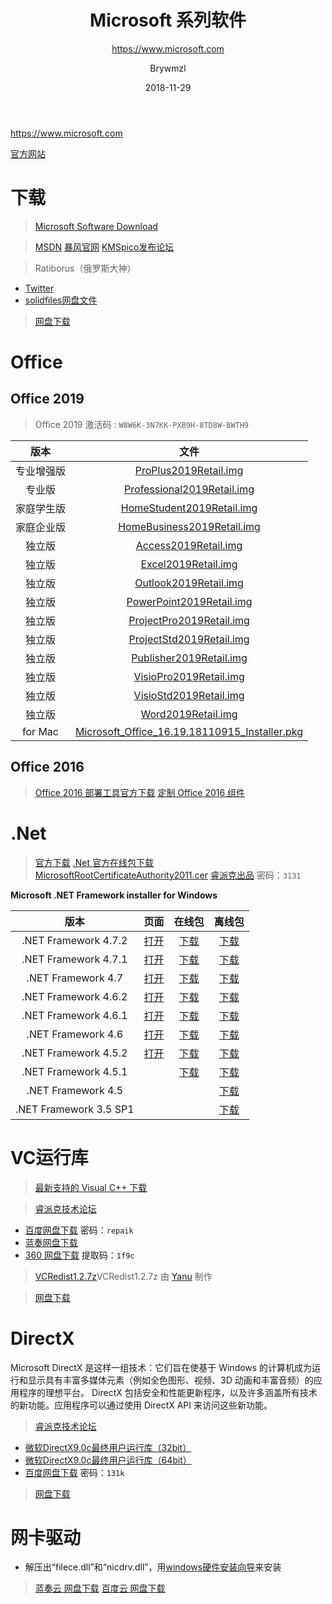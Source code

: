 ﻿---
layout:     post
title:      Microsoft 系列软件
subtitle:   https://www.microsoft.com
date:       2018-11-29
author:     Brywmzl
header-img: img/Microsoft/bg.jpg
catalog: true
tags: [Microsoft,微软]
categories: [办公应用]
---
https://www.microsoft.com

<!--more-->

[官方网站](https://www.microsoft.com)

# 下载
> [Microsoft Software Download](https://www.microsoft.com/software-download)

> [MSDN](https://msdn.itellyou.cn)
> [暴风官网](http://www.baofengjihuo.com)
> [KMSpico发布论坛](https://forums.mydigitallife.net)

> Ratiborus（俄罗斯大神）
* [Twitter](https://twitter.com/ratiborus58)
* [solidfiles网盘文件](https://www.solidfiles.com/folder/bd7165a0d4/)

> [网盘下载](https://pan.baidu.com/s/1krBIbFR8qxVzZIL-6-qFZw)

# Office

## Office 2019

> Office 2019 激活码 : `W8W6K-3N7KK-PXB9H-8TD8W-BWTH9`

|版本|文件
|:-:|:-:
|专业增强版|[ProPlus2019Retail.img](http://officecdn.microsoft.com/pr/492350f6-3a01-4f97-b9c0-c7c6ddf67d60/media/zh-cn/ProPlus2019Retail.img)
|专业版|[Professional2019Retail.img](http://officecdn.microsoft.com/pr/492350f6-3a01-4f97-b9c0-c7c6ddf67d60/media/zh-cn/Professional2019Retail.img)
|家庭学生版|[HomeStudent2019Retail.img](http://officecdn.microsoft.com/pr/492350f6-3a01-4f97-b9c0-c7c6ddf67d60/media/zh-cn/HomeStudent2019Retail.img)
|家庭企业版|[HomeBusiness2019Retail.img](http://officecdn.microsoft.com/pr/492350f6-3a01-4f97-b9c0-c7c6ddf67d60/media/zh-cn/HomeBusiness2019Retail.img)
|独立版|[Access2019Retail.img](http://officecdn.microsoft.com/pr/492350f6-3a01-4f97-b9c0-c7c6ddf67d60/media/zh-cn/Access2019Retail.img)
|独立版|[Excel2019Retail.img](http://officecdn.microsoft.com/pr/492350f6-3a01-4f97-b9c0-c7c6ddf67d60/media/zh-cn/Excel2019Retail.img)
|独立版|[Outlook2019Retail.img](http://officecdn.microsoft.com/pr/492350f6-3a01-4f97-b9c0-c7c6ddf67d60/media/zh-cn/Outlook2019Retail.img)
|独立版|[PowerPoint2019Retail.img](http://officecdn.microsoft.com/pr/492350f6-3a01-4f97-b9c0-c7c6ddf67d60/media/zh-cn/PowerPoint2019Retail.img)
|独立版|[ProjectPro2019Retail.img](http://officecdn.microsoft.com/pr/492350f6-3a01-4f97-b9c0-c7c6ddf67d60/media/zh-cn/ProjectPro2019Retail.img)
|独立版|[ProjectStd2019Retail.img](http://officecdn.microsoft.com/pr/492350f6-3a01-4f97-b9c0-c7c6ddf67d60/media/zh-cn/ProjectStd2019Retail.img)
|独立版|[Publisher2019Retail.img](http://officecdn.microsoft.com/pr/492350f6-3a01-4f97-b9c0-c7c6ddf67d60/media/zh-cn/Publisher2019Retail.img)
|独立版|[VisioPro2019Retail.img](http://officecdn.microsoft.com/pr/492350f6-3a01-4f97-b9c0-c7c6ddf67d60/media/zh-cn/VisioPro2019Retail.img)
|独立版|[VisioStd2019Retail.img](http://officecdn.microsoft.com/pr/492350f6-3a01-4f97-b9c0-c7c6ddf67d60/media/zh-cn/VisioStd2019Retail.img)
|独立版|[Word2019Retail.img](http://officecdn.microsoft.com/pr/492350f6-3a01-4f97-b9c0-c7c6ddf67d60/media/zh-cn/Word2019Retail.img)
|for Mac|[Microsoft_Office_16.19.18110915_Installer.pkg](https://officecdn-microsoft-com.akamaized.net/pr/C1297A47-86C4-4C1F-97FA-950631F94777/OfficeMac/Microsoft_Office_16.19.18110915_Installer.pkg)
## Office 2016

> [Office 2016 部署工具官方下载](https://www.microsoft.com/en-us/download/confirmation.aspx?id=49117)
> [定制 Office 2016 组件](https://jingyan.baidu.com/article/358570f6b33bf4ce4624fc49.html)

# .Net
> [官方下载](https://www.microsoft.com/zh-CN/download/)
> [.Net 官方在线包下载](https://dotnet.microsoft.com/download/dotnet-framework-runtime)
> [MicrosoftRootCertificateAuthority2011.cer](http://download.microsoft.com/download/2/4/8/248D8A62-FCCD-475C-85E7-6ED59520FC0F/MicrosoftRootCertificateAuthority2011.cer)
> [睿派克出品](https://eyun.baidu.com/s/3c122qJY) 密码：`3131`

**Microsoft .NET Framework installer for Windows**

|版本|页面|在线包|离线包
|:-:|:-:|:-:|:-:|
|.NET Framework 4.7.2|[打开](https://support.microsoft.com/en-us/help/4054530)|[下载](https://dotnet.microsoft.com/download/thank-you/net472)|[下载](http://go.microsoft.com/fwlink/?linkid=863265)
|.NET Framework 4.7.1|[打开](https://support.microsoft.com/en-us/help/4033342)|[下载](https://dotnet.microsoft.com/download/thank-you/net471)|[下载](http://go.microsoft.com/fwlink/?linkid=852107)
|.NET Framework 4.7|[打开](https://support.microsoft.com/en-us/help/3186497)|[下载](https://dotnet.microsoft.com/download/thank-you/net47)|[下载](http://go.microsoft.com/fwlink/?linkid=825302)
|.NET Framework 4.6.2|[打开](https://support.microsoft.com/en-us/help/3151800)|[下载](https://dotnet.microsoft.com/download/thank-you/net462)|[下载](http://go.microsoft.com/fwlink/?linkid=780600)
|.NET Framework 4.6.1|[打开](https://support.microsoft.com/en-us/help/3102436)|[下载](https://dotnet.microsoft.com/download/thank-you/net461)|[下载](http://go.microsoft.com/fwlink/?linkid=671744)
|.NET Framework 4.6|[打开](https://support.microsoft.com/en-us/help/3045557)|[下载](https://dotnet.microsoft.com/download/thank-you/net46)|[下载](https://www.microsoft.com/zh-CN/download/details.aspx?id=48137)
|.NET Framework 4.5.2|[打开](https://support.microsoft.com/en-us/help/2901905)|[下载](https://dotnet.microsoft.com/download/thank-you/net452)|[下载](http://go.microsoft.com/fwlink/?linkid=328858)
|.NET Framework 4.5.1||[下载](https://www.microsoft.com/zh-CN/download/details.aspx?id=40773)|[下载](https://www.microsoft.com/zh-CN/download/details.aspx?id=40779)
|.NET Framework 4.5|||[下载](https://www.microsoft.com/zh-CN/download/details.aspx?id=30653)
|.NET Framework 3.5 SP1|||[下载](http://download.microsoft.com/download/2/0/E/20E90413-712F-438C-988E-FDAA79A8AC3D/dotnetfx35.exe)

# VC运行库
> [最新支持的 Visual C++ 下载](https://support.microsoft.com/zh-cn/kb/2977003) 

> [睿派克技术论坛](https://www.repaik.com) 
* [百度网盘下载](https://eyun.baidu.com/s/3mifgC9y) 密码：`repaik`
* [蓝奏网盘下载](https://pan.lanzou.com/b143614/)
* [360 网盘下载](https://yunpan.360.cn/surl_yQ4Ktj3YuZs) 提取码：`1f9c`

> [VCRedist1.2.7z](http://pan.baidu.com/s/1slWfneH)VCRedist1.2.7z 由 [Yanu](http://www.ccav1.com) 制作

> [网盘下载](https://pan.baidu.com/s/1krBIbFR8qxVzZIL-6-qFZw#list/path=/App/Microsoft/MSVCVB&parentPath=/App) 

# DirectX
Microsoft DirectX 是这样一组技术：它们旨在使基于 Windows 的计算机成为运行和显示具有丰富多媒体元素（例如全色图形、视频、3D 动画和丰富音频）的应用程序的理想平台。 DirectX 包括安全和性能更新程序，以及许多涵盖所有技术的新功能。应用程序可以通过使用 DirectX API 来访问这些新功能。 
> [睿派克技术论坛](https://www.repaik.com) 
* [微软DirectX9.0c最终用户运行库（32bit）](https://www.repaik.com/thread-55658-1-1.html) 
* [微软DirectX9.0c最终用户运行库（64bit）](https://www.repaik.com/thread-55660-1-1.html) 
* [百度网盘下载](https://pan.baidu.com/s/1jH76Ir0) 密码：`131k`

> [网盘下载](https://pan.baidu.com/s/1krBIbFR8qxVzZIL-6-qFZw#list/path=/App/Microsoft/MSVCVB&parentPath=/App) 

# 网卡驱动
* 解压出“filece.dll”和“nicdrv.dll”，用[windows硬件安装向导](https://zhidao.baidu.com/question/21947667.html)来安装

> [蓝奏云 网盘下载](https://www.microsoft.com/en-us/download/confirmation.aspx?id=49117)
> [百度云 网盘下载](https://pan.baidu.com/s/1Cf2AsghGEVoW7JC1KarJZw#list/path=/软件/Kingsoft/驱动精灵/提取版网卡&parentPath=/软件)